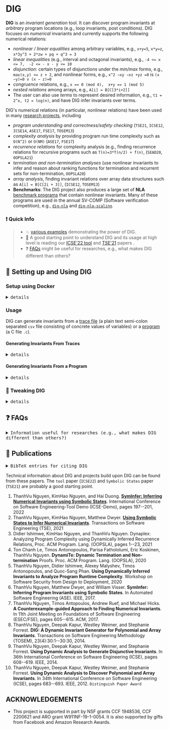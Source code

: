 # DIG

**DIG** is an _invariant generation_ tool. It can discover program invariants at _arbitrary_ program locations (e.g., loop invariants, post conditions). DIG focuses on _numerical_ invariants and currently supports the following numerical relations:
- *nonlinear / linear equalities* among arbitrary variables,  e.g.,  `x+y=5`, `x*y=z`, `x*3y^3 + 2*zw + pq + q^3 = 3`
- *linear inequalities* (e.g., interval and octagonal invariants), e.g., `-4 <= x <= 7,  -2 <= - x - y <= 10`
- *disjunction*:  certain types of disjunctions under the *min/max* forms, e.g., `max(x,y) <= z + 2`, and nonlinear forms, e.g., `x^2 −xy −xz +yz =0` is `(x −y)=0 v (x − z)=0`
- *congruence* relations, e.g.,  `x == 0 (mod 4),  x+y == 1 (mod 5)`
- *nested relations* among arrays, e.g., `A[i] = B[C[3*i+2]]`
- The user can also use *terms* to represent desired information, e.g., `t1 = 2^x, t2 = log(n)`, and have DIG infer invariants over terms.

DIG's numerical relations (in particular, nonlinear relations) have been used in many [research projects](#page_with_curl-publications), including
- *program understanding and correctness/safety checking* (`TSE21`, `ICSE12`, `ICSE14`, `ASE17`, `FSE17`, `TOSEM13`)
- *complexity analysis* by providing program run time complexity such as `O(N^2)` or `O(NM)` (`ASE17`, `FSE17`)
- *recurrence relations* for complexity analysis (e.g., finding recurrence relations for recursive programs such as `T(n)=3*T(n/2) + f(n)`, (`SEAD20`, `OOPSLA21`)
- *termination and non-termination analyses* (use nonlinear invariants to infer and reason about ranking functions for termination and recurrent sets for non-termination, `OOPSLA20`)
- *array analysis*, finding invariant relations over array data structures such as `A[i] = B[C[2i + 3]]`, (`ICSE12`, `TOSEM13`)
- **Benchmarks**: The DIG project also produces a large set of **NLA** [benchmark programs](https://github.com/dynaroars/dig/tree/dev/benchmark) that contain nonlinear invariants.  Many of these programs are used in the annual SV-COMP (Software verification competition), e.g., [`dig-nla`](https://gitlab.com/sosy-lab/benchmarking/sv-benchmarks/-/tree/main/c/nla-digbench) and [`dig-nla-scaling`](https://gitlab.com/sosy-lab/benchmarking/sv-benchmarks/-/tree/main/c/nla-digbench-scaling).


<!-- <details> -->

<!-- <summary><kbd>details</kbd></summary> -->
	
<!-- DIG is written in Python and uses **Sympy** and **Z3**. It infers invariants using dynamic analysis, i.e., analyzing program execution traces.  If a C source code is available, DIG can check and refine invariants. -->
<!-- DIG uses symbolic execution to collect symbolic states to check candidate invariants. -->
<!-- DIG aims to be fully automated and can find good invariants with its default configuration (i.e., the user doesn't need to try different configurations for good performance).   -->

<!-- </details> -->

### :exclamation: Quick Info
> - :boom: [various examples](./EXAMPLES.md) demonstrating the power of DIG.
> - :rocket: A good starting point to understand DIG and its usage at high level is reading our [ICSE'22 tool](https://dynaroars.github.io/pubs/nguyen2022syminfer.pdf) and [TSE'21](https://dynaroars.github.io/pubs/nguyen2021using.pdf) papers . 
> - :question: [FAQs](#question-faqs) might be useful for researches, e.g., what makes DIG different than others?
 


## :hammer: Setting up and Using DIG 

### Setup using Docker
<details>

<summary><kbd>details</kbd></summary> 

```bash
# clone DIG
$ git clone --depth 1 https://github.com/dynaroars/dig.git 

# Then go to DIG's directory 
$ cd dig # in DIG's directory

# build the docker image, will take some time to install and build everything
$ docker build . -t='dig'
...
...

# then run dig
$ docker run -it dig

# docker will drop you into a Linux prompt like below
$ root@b53e0bd86c11:/dig/src#

# now you can run DIG -- the more CPUs/CORES your machine has, the faster DIG will run.  

# run DIG on a trace file
root@931ac8632c7f:/dig/src# time ~/miniconda3/bin/python3 -O dig.py  ../examples/traces/cohendiv.csv -log 4
...
...

# or on a C program

# FASTER: restrict nonlinear eqts to degree 2 and but don't generate inequalities or minmax invariants and 
root@931ac8632c7f:/dig/src# time ~/miniconda3/bin/python3 -O dig.py  ../benchmark/c/nla/cohendiv.c -maxdeg 2 -noieqs -nominmax -log 4
# If you have some error SARL expected version X but found Y, then edit ~/.sarl and change from X to Y

# SLOWER: but gives everything
root@931ac8632c7f:/dig/src# time ~/miniconda3/bin/python3 -O dig.py  ../benchmark/c/nla/cohendiv.c -log 4
...

# to update DIG to the latest from github, do a git pull in the main DIG directory in the Docker
root@931ac8632c7f:/dig/src# git pull
...
...
```
</details> 

### Usage

DIG can generate invariants from a [trace file](#generating-invariants-from-traces) (a plain text semi-colon separated `csv` file consisting of concrete values of variables) or a [program](#generating-invariants-from-a-program) (a C file `.c`).




#### Generating Invariants From Traces

<details>

<summary><kbd>details</kbd></summary> 

DIG can infer invariants directly from an `csv` file consisting of concreting program execution traces as shown below.

```txt
# in DIG's src directory
$ less ../test/traces/cohendiv.csv
vtrace1; I q; I r; I a; I b; I x; I y
vtrace1; 4; 8; 1; 4; 24; 4
vtrace1; 16; 89; 1; 13; 297; 13
vtrace1; 8; 138; 4; 76; 290; 19
vtrace1; 0; 294; 8; 192; 294; 24
vtrace1; 64; 36; 4; 16; 292; 4
...
vtrace2; I x; I y; I q; I r
vtrace2; 280; 24; 11; 16
vtrace2; 352; 11; 32; 0
vtrace2; 22; 298; 0; 22
vtrace2; 274; 275; 0; 274
vtrace2; 2; 287; 0; 2
...
```

```txt
# in DIG's src directory

tnguyen@origin ~/d/src (dev)> time ~/miniconda3/bin/python3 -O dig.py  ../tests/traces/cohendiv.csv -log 3                                                                                                                                            (base) 
settings:INFO:2021-10-29 13:51:40.966898: dig.py ../tests/traces/cohendiv.csv -log 3
alg:INFO:analyzing '../tests/traces/cohendiv.csv'
alg:INFO:check 546 invs using 181 traces (0.26s)
alg:INFO:simplify 544 invs (2.35s)
vtrace1(17 invs):
1. a*y - b == 0
2. q*y + r - x == 0
3. -q <= 0
4. -y <= -1
5. a - b <= 0
6. r - x <= 0
7. b - r <= 0
8. a - x <= -5
9. -b + y <= 0
10. -x + y <= -6
11. -q - r <= -8
12. -r - x <= -16
13. -x - y <= -10
14. a + 2 - max(q, r, y) <= 0
15. y + 2 - max(b, q, r, 0) <= 0
16. -q === 0 (mod 2)
17. -r - x === 0 (mod 2)
vtrace2(8 invs):
1. q*y + r - x == 0
2. -q <= 0
3. -r <= 0
4. q - x <= 0
5. r - x <= 0
6. r - y <= -1
7. -q - r <= -1
8. -x - y <= -10
```

*Note*: if we just run Dig over traces, then we likely can get spurious inequalities, i.e., they are correct with the given traces, but not real invariants.  If given the program source code as shown below, DIG can check the source code and remove spurious results.

</details>

#### Generating Invariants From a Program
<details>

<summary><kbd>details</kbd></summary> 


Consider the following `cohendiv.c` program

```c
// in DIG's src directory
// $ less ../test/cohendiv.c

#include <stdio.h>
#include <stdlib.h>

void vassume(int b){}
void vtrace1(int q, int r, int a, int b, int x, int y){}
void vtrace2(int q, int r, int a, int b, int x, int y){}
void vtrace3(int q, int r, int x, int y){}

int mainQ(int x, int y){
    vassume(x >= 1 && y >= 1);
    
    int q=0;
    int r=x;
    int a=0;
    int b=0;
    while(1) {
	vtrace1(q, r, a, b, x, y);
	if(!(r>=y))
	    break;
	a=1;
	b=y;
	  
	while (1){
	    vtrace2(q, r, a, b, x, y);
	    if(!(r >= 2*b))
		break;
	       
	    a = 2*a;
	    b = 2*b;
	}
	r=r-b;
	q=q+a;
    }
    vtrace3(q, r,x, y);
    return q;
}

void main(int argc, char **argv){
    mainQ(atoi(argv[1]), atoi(argv[2]));
}

```

* To find invariants at some abitrary location, we declare a function `vtraceX` where `X` is some distinct number and call that function at that location.
  * For example, in `cohendiv.c`,  we call `vtrace0`, `vtrace1` at the head of the outter and inner while loops find loop invariants  and  `vtrace2` before the function exit to find post conditions.
  * `vtraceX` takes a list of arguments that are variables in scope at the desired location. This tells DIG to find invariants over these variables.


> Using symbolic states collected from symbolic execution (default option)


* We now run DIG on `cohendiv.c` and discover the following invariants at the `vtracesX` locations:

```sh
$ time ~/miniconda3/bin/python3  -O dig.py  ../tests/cohendiv.c -log 3
settings:INFO:2021-10-29 13:51:11.038391: dig.py ../tests/cohendiv.c -log 3
alg:INFO:analyzing '../tests/cohendiv.c'
alg:INFO:got symbolic states at 4 locs in 4.21s
alg:INFO:got 69 ieqs in 1.11s
alg:INFO:got 377 minmax in 1.69s
alg:INFO:got 6 eqts in 5.50s
alg:INFO:check 452 invs using 680 traces (0.33s)
alg:INFO:simplify 452 invs (1.40s)
* prog cohendiv locs 4; invs 29 (Eqt: 5, MMP: 1, Oct: 23) V 6 T 3 D 2; NL 5 (2) ;
-> time eqts 5.5s, ieqs 1.1s, minmax 1.7s, simplify 1.8s, symbolic_states 4.2s, total 11.5s
rand seed 1635533471.04, test 62
tmpdir: /var/tmp/dig_92233634043151007_2nugp63w
vtrace0(2 invs):
1. -y <= -1
2. -x <= -1
vtrace1(12 invs):
1. a*y - b == 0
2. q*y + r - x == 0
3. -r <= 0
4. -a <= 0
5. -y <= -1
6. q - x <= 0
7. a - q <= 0
8. b - x <= 0
9. r - x <= 0
10. a - b <= 0
11. -q - r <= -1
12. min(q, y) - b <= 0
vtrace2(8 invs):
1. a*y - b == 0
2. q*y + r - x == 0
3. -q <= 0
4. -y <= -1
5. r - x <= 0
6. b - r <= 0
7. a - b <= 0
8. -b + y <= 0
vtrace3(7 invs):
1. q*y + r - x == 0
2. -q <= 0
3. -r <= 0
4. q - x <= 0
5. r - x <= 0
6. r - y <= -1
7. -r - x <= -1
```

> Using Random Inputs 

The `-noss` option disables symbolic states and thus makes DIG behaves as a pure *dynamic* invariant generation tools.  Here, DIG runs the program on random inputs, collects traces, and infers invariants.  It does not use symbolic states and thus does not require symbolic execution tools, but it can have spurious results.

```sh
$ time ~/miniconda3/bin/python3  -O dig.py  ../tests/cohendiv.c -log 3 -noss -nrandinps 10
settings:INFO:2021-10-23 12:37:15.965808: dig.py ../tests/cohendiv.c -log 3 -noss -nrandinps 10
alg:INFO:analyzing '../tests/cohendiv.c'
alg:INFO:analyzing '../tests/cohendiv.c'
infer.eqt:WARNING:18 traces < 35 uks, reducing to deg 2
infer.eqt:WARNING:38 traces < 84 uks, reducing to deg 2
infer.eqt:WARNING:50 traces < 84 uks, reducing to deg 2
alg:INFO:testing 678 invs using 106 traces (0.30s)
alg:INFO:simplify 670 invs (3.26s)
vtrace1 (17 invs):
1. a*y - b == 0
2. q*y + r - x == 0
3. -a <= 0
4. -r <= 0
5. -y <= -9
6. a - b <= 0
7. a - q <= 0
8. r - x <= 0
9. q - x <= -6
10. b - x <= -2     
11. -a - r <= -2
12. -x - y <= -16
13. min(q, r, x) - b <= 0
14. a + q === 0 (mod 2)
15. a - q === 0 (mod 2)
16. -a - q === 0 (mod 2)
17. -a + q === 0 (mod 2)
vtrace2 (17 invs):
1. a*y - b == 0
2. q*y + r - x == 0
3. -q <= 0
4. -y <= -9
5. r - x <= 0
6. b - r <= 0
7. -b + y <= 0
8. -r + y <= -2
9. -q - x <= -12
10. min(a, b, q) - y - 1 <= 0
11. b + 2 - max(a, q, r, y) <= 0
12. q === 0 (mod 2)
13. -q === 0 (mod 2)
14. r - x === 0 (mod 4)
15. r + x === 0 (mod 2)
16. -r + x === 0 (mod 4)
17. -r - x === 0 (mod 2)
vtrace3 (9 invs):
1. q*y + r - x == 0
2. -r <= 0
3. -q <= 0
4. -y <= -9
5. r - x <= 0
6. r - y <= -1
7. -q - x <= -6
8. -q - r <= -3
9. -x - y <= -16
```

#### Other programs

* The directory [`benchmark/c/nla`](./benchmark/c/nla) contains many programs having nonlinear invariants.

</details>


### :wrench: Tweaking DIG

<details>

<summary><kbd>details</kbd></summary>


DIG aims to be fully automatic.  However, it also allows the user to control its behaviors (the `src/settings.py` lists all the defaut parameters).  Use `-h` or `--help` to see options that can be passed into DIG. Below we show several useful ones.

#### Specify max degree for equalities

By default, DIG automatically to find equalities that can have high degrees (e.g., `x^7`).  This can take time and so we can specify DIG to search for equalities no more than some maximum degree `X` using the option `-maxdeg X`.  This will make DIG runs faster (with the cost of not able to find equalities with higher degrees than `X`). 

#### Disabling Invariants
By default DIG searches for all supported forms of invariants.  However, we can turn them off using `-noeqts`, `-noieqs` , `-nominmax`, `nocongruences`  

```sh
$ ~/miniconda3/bin/python3  -O dig.py  ../tests/cohendiv.c -log 3 -maxdeg 2 -noieqs  #find equalities up to degree 2 and do not infer inequalities
...
```

#### Customizing Inequalities

By default, DIG infers octagonal inequalities (i.e., linear inequalities among `2` variables with coefs in in the set `{-1,0,1}`).   We can customize DIG to find more expression inequalities (of course, with the trade-off that it takes more time to generate more expressive invs).

Below we use a different example `Sqrt1.java` to demonstrate

```sh
$ ~/miniconda3/bin/python3  -O dig.py  ../benchmark/c/nla/sqrt1.c -nominmax -nocongruences  # find default, octagonal, ieq's.
...
1. 2*a - t + 1 == 0
2. 4*s - t**2 - 2*t - 1 == 0
3. -a <= 0
4. a - n <= 0
5. -n + t <= 2
6. -s + t <= 0


$ ~/miniconda3/bin/python3  -O dig.py  ../benchmark/c/nla/sqrt1.c -nominmax -nocongruences -ideg 2   # find nonlinear octagonal inequalities
...
1. 2*a - t + 1 == 0
2. 4*s - t**2 - 2*t - 1 == 0
3. -a <= 0
4. a - n <= 0
5. -s + t <= 0
6. -n + t <= 2
7. -s**2 + t**2 <= 0

$ ~/miniconda3/bin/python3  -O dig.py  ../benchmark/c/nla/sqrt1.c -nominmax -nocongruences -icoefs 2   # find linear inequalities with coefs in {2,-1,0,1,2}
...
1. 2*a - t + 1 == 0
2. 4*s - t**2 - 2*t - 1 == 0
3. -a <= 0
4. a - n <= 0
5. -n + 2*t <= 6
6. -2*n + s <= 2
7. -2*s + 2*t <= 0
```

---
</details>

## :question: FAQs

<details>

<summary><kbd>Information useful for researches (e.g., what makes DIG different than others?)</kbd></summary>

> What is the input to DIG? 
  - DIG takes as input a C program.  This program must be compilable (i.e., syntactically correct) and is annnotated with locations of interest (where you want to infer invariants at).  
  - DIG can also take as input a `csv` file consisting of program traces and it will infer invariants just over those traces (i.e., pure dynamic).

> What are the dependencies for using DIG?
  - Python, Sympy, and the Z3 SMT solver for inferring invariants, an the symbolic execution tool CIVL for checking invariants from source code. Python, Sympy, and Z3 can be installed using the Miniconda distribution of Python. CIVL already comes with the DIG distrubition. 

>  Do I need to tune DIG to infer invariants?
  - No, DIG should work out of the box and does not require user inputs.  However, if you want to tweak the behavior of DIG, you can do so as shown [here](#wrench-tweaking-dig). 
  
> What kind of invariants are supported?
  
  - This DIG tool supports **numerical invariants**. This includes both nonlinear and linear (affine) properties. See programs and examples [here](./EXAMPLES.md)
  - Note many [research projects](#page_with_curl-publications) build upon DIG to support other kinds of invariants (e.g., ranking functions and recurrent sets for termination and non-termination analysis, or recurrence relations for complexity analysis). These projects have their own separate research prototype tools.
  
> What makes DIG different from other invariant generation tools? 

- A good starting place to understanding DIG's technical details is our [TSE'21](https://dynaroars.github.io/pubs/nguyen2021using.pdf) paper.
- Main purpose of DIG is to discover strongest possible invariants at desired locations, *not* to prove an assertion or post condition, which is the goal of many invariant tools.
  - Of course if the invariants found are stronger than the assertion or post condition, then those are proved
- DIG infers invariants at arbitrary location and thus is not restricted to, e.g.,  inductive loop invariants
- The input of DIG is a _program_, not SMT formulae representing transitions as in many invariant tools
- Checking is done by extracting _symbolic states_ using _symbolic execution_ and applying Z3 SMT solver to reason about the states and candidate invariant.s
- DIG's inferrence is dynamic (mostly), i.e., DIG *is* a data-driven approach
  - Some parts, e.g., inequalities, use static analysis by analyzing symbolic states
  - Does not use ML for inference (not neural networks, classifers, etc)
- DIG follows an _iterative guess-and-check approach_, which infers candidate invs from traces, checks and obtains counterexample traces to improve inference, and repeats

> How to to speed up DIG?
- By default, DIG performs multiple algorithms to find different invariants and its nonlinear equality invariants can have very large degree, all of which contribute to large search space.  To speed up DIG, you have several options
  - Use a computer with many cores.  DIG leverages multiprocessing and can run significantly faster with a modern multicore computer.  As an example, our [lab machine](https://github.com/dynaroars/dynaroars.github.io/wiki/Servers) has 64 cores.  Of course you don't need that many, but the more, the better.
    - Note that DIG does not leverage GPU processing
  - Tweak its parameters as shown [here](#wrench-tweaking-dig). For example, reducing the number of degree to `d` (`-maxdeg d`) will tell DIG not to search for nonlinear invariants with degree more than `d` or disabling certain types of invariants if you're not intested in them (e.g., `-nominmax` to disable the computation of min/max properties)

---
</details>

## :page_with_curl: Publications

<details>

<summary><kbd>BibTeX entries for citing DIG</kbd></summary>

- Latest paper (TSE'21) on symbolic state and DIG
``` sh
@article{nguyen2021using,
  title={Using symbolic states to infer numerical invariants},
  author={Nguyen, Thanhvu and Nguyen, KimHao and Dwyer, Matthew B},
  journal={IEEE Transactions on Software Engineering},
  volume={48},
  number={10},
  pages={3877--3899},
  year={2021},
  publisher={IEEE}
}
```

- Original DIG paper on inferring nonlinear numerical invariants (ICSE'12)

``` sh
@inproceedings{nguyen2012using,
  title={Using dynamic analysis to discover polynomial and array invariants},
  author={Nguyen, ThanhVu and Kapur, Deepak and Weimer, Westley and Forrest, Stephanie},
  booktitle={2012 34th International Conference on Software Engineering (ICSE)},
  pages={683--693},
  year={2012},
  organization={IEEE}
}
```

</details>


Technical information about DIG and projects build upon DIG can be found from these papers.  The `tool` paper (`ICSE22`) and `Symbolic States` paper (`TSE21`) are probably a good starting point.

1. ThanhVu Nguyen, KimHao Nguyen, and Hai Duong. [**SymInfer: Inferring Numerical Invariants using Symbolic States**](https://dynaroars.github.io/pubs/nguyen2022syminfer.pdf). International Conference on Software Engineering-Tool Demo (ICSE-Demo), pages 197--201, 2022
1. ThanhVu Nguyen, KimHao Nguyen, Matthew Dwyer. [**Using Symbolic States to Infer Numerical Invariants**](https://dynaroars.github.io/pubs/nguyen2021using.pdf). Transactions on Software Engineering (TSE), 2021
1. Didier Ishimwe, KimHao Nguyen, and ThanhVu Nguyen. Dynaplex: Analyzing Program Complexity using Dynamically Inferred Recurrence Relations, Proc. ACM Program. Lang. (OOPSLA), pages 1--23, 2021
1. Ton Chanh Le, Timos Antonopoulos, Parisa Fathololumi, Eric Koskinen, ThanhVu Nguyen. **DynamiTe: Dynamic Termination and Non-termination** Proofs. Proc. ACM Program. Lang. (OOPSLA), 2020
1. ThanhVu Nguyen, Didier Ishimwe, Alexey Malyshev, Timos Antonopoulos, and Quoc-Sang Phan. **Using Dynamically Inferred Invariants to Analyze Program Runtime Complexity**. Workshop on Software Security from Design to Deployment, 2020
1. ThanhVu Nguyen, Matthew Dwyer, and William Visser. **SymInfer: Inferring Program Invariants using Symbolic States**. In Automated Software Engineering (ASE). IEEE, 2017.
1. ThanhVu Nguyen, Timos Antopoulos, Andrew Ruef, and Michael Hicks. **A Counterexample-guided Approach to Finding Numerical Invariants**. In 11th Joint Meeting on Foundations of Software Engineering (ESEC/FSE), pages 605--615. ACM, 2017.
1. ThanhVu Nguyen, Deepak Kapur, Westley Weimer, and Stephanie Forrest. **DIG: A Dynamic Invariant Generator for Polynomial and Array Invariants**. Transactions on Software Engineering Methodology (TOSEM), 23(4):30:1--30:30, 2014.
1. ThanhVu Nguyen, Deepak Kapur, Westley Weimer, and Stephanie Forrest. **Using Dynamic Analysis to Generate Disjunctive Invariants**. In 36th International Conference on Software Engineering (ICSE), pages 608--619. IEEE, 2014.
1. ThanhVu Nguyen, Deepak Kapur, Westley Weimer, and Stephanie Forrest. **Using Dynamic Analysis to Discover Polynomial and Array Invariants**. In 34th International Conference on Software Engineering (ICSE), pages 683--693. IEEE, 2012.  `Distinguish Paper Award`

## ACKNOWLEDGEMENTS

* This project is supported in part by NSF grants CCF 1948536, CCF 2200621 and ARO grant W911NF-19-1-0054. It is also supported by gifts from Facebook and Amazon Research Awards.

